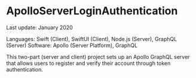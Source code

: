 # ApolloServerLoginAuthentication

Last update: January 2020

Languages: Swift (Client), SwiftUI (Client), Node.js (Server), GraphQL (Server)
Software: Apollo (Server Platform), GraphQL

This two-part (server and client) project sets up an Apollo GraphQL server that allows users to register and verify their account through token authentication.





